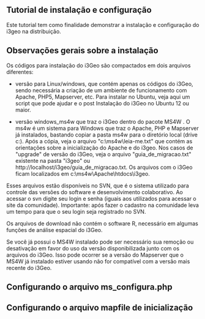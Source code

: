 ## Tutorial de instalação e configuração

Este tutorial tem como finalidade demonstrar a instalação e configuração do i3geo na distribuição.

## Observações gerais sobre a instalação

Os códigos para instalação do i3Geo são compactados em dois arquivos diferentes:

* versão para Linux/windows, que contém apenas os códigos do i3Geo, sendo necessária a criação de um ambiente de funcionamento com Apache, PHP5, Mapserver, etc. Para instalar no Ubuntu, veja aqui um script que pode ajudar e o post Instalação do i3Geo no Ubuntu 12 ou maior. 


* versão windows_ms4w que traz o i3Geo dentro do pacote MS4W . O ms4w é um sistema para Windows que traz o Apache, PHP e Mapserver já instalados, bastando copiar a pasta ms4w para o diretório local (drive c:). Após a cópia, veja o arquivo "c:\ms4w\leia-me.txt" que contém as orientações sobre a inicialização do Apache e do i3geo. Nos casos de "upgrade" de versão do i3Geo, veja o arquivo "guia_de_migracao.txt" existente na pasta "i3geo" ou http://localhost/i3geo/guia_de_migracao.txt. Os arquivos com o i3Geo ficam localizados em c:\ms4w\Apache\htdocs\i3geo.

Esses arquivos estão disponíveis no SVN, que é o sistema utilizado para controle das versões do software e desenvolvimento colaborativo. Ao acessar o svn digite seu login e senha (iguais aos utilizados para acessar o site da comunidade). Importante: após fazer o cadastro na comunidade leva um tempo para que o seu login seja registrado no SVN.

Os arquivos de download não contém o software R, necessário em algumas funções de análise espacial do i3Geo.

Se você já possui o MS4W instalado pode ser necessário sua remoção ou desativação em favor do uso da versão disponibilizada junto com os arquivos do i3Geo. Isso pode ocorrer se a versão do Mapserver que o MS4W já instalado estiver usando não for compatível com a versão mais recente do i3Geo. 


## Configurando o arquivo ms_configura.php

## Configurando o arquivo mapfile de inicialização
